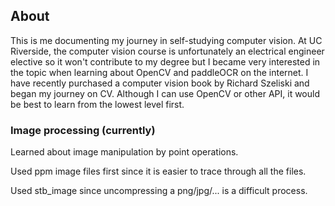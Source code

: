 ## About

This is me documenting my journey in self-studying computer vision. At UC Riverside, the computer vision course is unfortunately an electrical engineer elective so it won't contribute to my degree but I became very interested in the topic when learning about OpenCV and paddleOCR on the internet. I have recently purchased a computer vision book by Richard Szeliski and began my journey on CV. Although I can use OpenCV or other API, it would be best to learn from the lowest level first.

### Image processing (currently)
Learned about image manipulation by point operations. 

Used ppm image files first since it is easier to trace through all the files.

Used stb_image since uncompressing a png/jpg/... is a difficult process.
